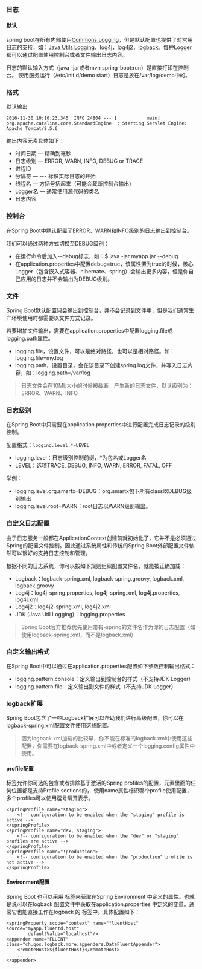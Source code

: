 ### 日志

#### 默认
spring boot在所有内部使用[Commons Logging](http://commons.apache.org/proper/commons-logging/)，但是默认配置也提供了对常用日志的支持，如：[Java Utils Logging](http://docs.oracle.com/javase/7/docs/api/java/util/logging/package-summary.html)，[log4j](http://logging.apache.org/log4j/1.2/)，[log4j2](http://logging.apache.org/log4j/2.x/)，[logback](http://logback.qos.ch/)。每种Logger都可以通过配置使用控制台或者文件输出日志内容。

日志的默认输入方式（java -jar或者mvn spring-boot:run）是直接打印在控制台。
使用服务运行（/etc/init.d/demo start）日志是放在/var/log/demo中的。

### 格式
默认输出
```
2016-11-30 10:10:23.345  INFO 24804 --- [           main] org.apache.catalina.core.StandardEngine  : Starting Servlet Engine: Apache Tomcat/8.5.6
```
输出内容元素具体如下：
- 时间日期 — 精确到毫秒
- 日志级别 — ERROR, WARN, INFO, DEBUG or TRACE
- 进程ID
- 分隔符 — --- 标识实际日志的开始
- 线程名 — 方括号括起来（可能会截断控制台输出）
- Logger名 — 通常使用源代码的类名
- 日志内容

### 控制台
在Spring Boot中默认配置了ERROR、WARN和INFO级别的日志输出到控制台。

我们可以通过两种方式切换至DEBUG级别：
- 在运行命令后加入--debug标志，如：$ java -jar myapp.jar --debug
- 在application.properties中配置debug=true，该属性置为true的时候，核心Logger（包含嵌入式容器、hibernate、spring）会输出更多内容，但是你自己应用的日志并不会输出为DEBUG级别。

### 文件
Spring Boot默认配置只会输出到控制台，并不会记录到文件中，但是我们通常生产环境使用时都需要以文件方式记录。

若要增加文件输出，需要在application.properties中配置logging.file或logging.path属性。

- logging.file，设置文件，可以是绝对路径，也可以是相对路径。如：logging.file=my.log
- logging.path，设置目录，会在该目录下创建spring.log文件，并写入日志内容，如：logging.path=/var/log

> 日志文件会在10Mb大小的时候被截断，产生新的日志文件，默认级别为：ERROR、WARN、INFO

### 日志级别
在Spring Boot中只需要在application.properties中进行配置完成日志记录的级别控制。

配置格式：```logging.level.*=LEVEL```

- logging.level：日志级别控制前缀，*为包名或Logger名
- LEVEL：选项TRACE, DEBUG, INFO, WARN, ERROR, FATAL, OFF

举例：
- logging.level.org.smartx=DEBUG：org.smartx包下所有class以DEBUG级别输出
- logging.level.root=WARN：root日志以WARN级别输出。

### 自定义日志配置
由于日志服务一般都在ApplicationContext创建前就初始化了，它并不是必须通过Spring的配置文件控制。因此通过系统属性和传统的Spring Boot外部配置文件依然可以很好的支持日志控制和管理。

根据不同的日志系统，你可以按如下规则组织配置文件名，就能被正确加载：

- Logback：logback-spring.xml, logback-spring.groovy, logback.xml, logback.groovy
- Log4j：log4j-spring.properties, log4j-spring.xml, log4j.properties, log4j.xml
- Log4j2：log4j2-spring.xml, log4j2.xml
- JDK (Java Util Logging)：logging.properties

> Spring Boot官方推荐优先使用带有-spring的文件名作为你的日志配置（如使用logback-spring.xml，而不是logback.xml）

### 自定义输出格式
在Spring Boot中可以通过在application.properties配置如下参数控制输出格式：
- logging.pattern.console：定义输出到控制台的样式（不支持JDK Logger）
- logging.pattern.file：定义输出到文件的样式（不支持JDK Logger）

### logback扩展
Spring Boot包含了一些Logback扩展可以帮助我们进行高级配置，你可以在logback-spring.xml配置文件使用这些配置。

> 因为logback.xml加载的比较早，你不能在标准的logback.xml中使用这些配置，你需要在logback-spring.xml中或者定义一个logging.config属性中使用。

#### profile配置

<springProfile>标签允许你可选的包含或者排除基于激活的Spring profiles的配置，<configuration>元素里面的任何位置都是支持Profile sections的， 使用name属性标识哪个profile使用配置，多个profiles可以使用逗号隔开表示。
```
<springProfile name="staging">
    <!-- configuration to be enabled when the "staging" profile is active -->
</springProfile>
<springProfile name="dev, staging">
    <!-- configuration to be enabled when the "dev" or "staging" profiles are active -->
</springProfile>
<springProfile name="!production">
    <!-- configuration to be enabled when the "production" profile is not active -->
</springProfile>
```

#### Environment配置
Spring Boot 也可以采用<springProperty> 标签来获取在Spring Environment 中定义的属性。也就是说可以在logback 配置文件中获取在application.properties 中定义的变量。通常它也能直接工作在logback 的<property> 标签中。具体配置如下：
```
<springProperty scope="context" name="fluentHost" source="myapp.fluentd.host"
        defaultValue="localhost"/>
<appender name="FLUENT" class="ch.qos.logback.more.appenders.DataFluentAppender">
    <remoteHost>${fluentHost}</remoteHost>
    ...
</appender>
```

